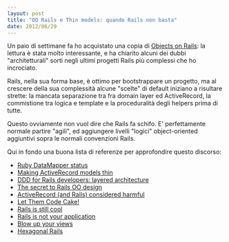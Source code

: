 ```yaml
---
layout: post
title: "OO Rails e Thin models: quando Rails non basta"
date: 2012/06/29
---
```


Un paio di settimane fa ho acquistato una copia di [Objects on Rails](http://objectsonrails.com/):
la lettura è stata molto interessante, e ha chiarito alcuni dei dubbi "architetturali"
sorti negli ultimi progetti Rails più complessi che ho incrociato.

Rails, nella sua forma base, è ottimo per bootstrappare un progetto, ma al crescere
della sua complessità alcune "scelte" di default iniziano a risultare
strette: la mancata separazione tra fra domain layer ed ActiveRecord, la
commistione tra logica e template e la proceduralità degli helpers prima
di tutte.

Questo ovviamente non vuol dire che Rails fa schifo. E' perfettamente
normale partire "agili", ed aggiungere livelli "logici" object-oriented aggiuntivi
sopra le normali convenzioni Rails.

Qui in fondo una buona lista di referenze per approfondire questo
discorso:

* [Ruby DataMapper status](http://solnic.eu/2012/01/10/ruby-datamapper-status.html)
* [Making ActiveRecord models thin](http://solnic.eu/2011/08/01/making-activerecord-models-thin.html)
* [DDD for Rails developers: layered architecture](http://rubysource.com/ddd-for-rails-developers-part-1-layered-architecture/)
* [The secret to Rails OO design](http://blog.steveklabnik.com/posts/2011-09-06-the-secret-to-rails-oo-design)
* [ActiveRecord (and Rails) considered harmful](http://blog.steveklabnik.com/posts/2011-12-30-active-record-considered-harmful)
* [Let Them Code Cake!](http://www.engineyard.com/blog/2010/let-them-code-cake/)
* [Rails is still cool](http://andrzejonsoftware.blogspot.it/2011/12/rails-is-still-cool.html)
* [Rails is not your application](http://blog.firsthand.ca/2011/10/rails-is-not-your-application.html)
* [Blow up your views](http://jumpstartlab.com/news/archives/2011/12/01/blow-up-your-views/)
* [Hexagonal Rails](http://confreaks.com/videos/977-goruco2012-hexagonal-rails)